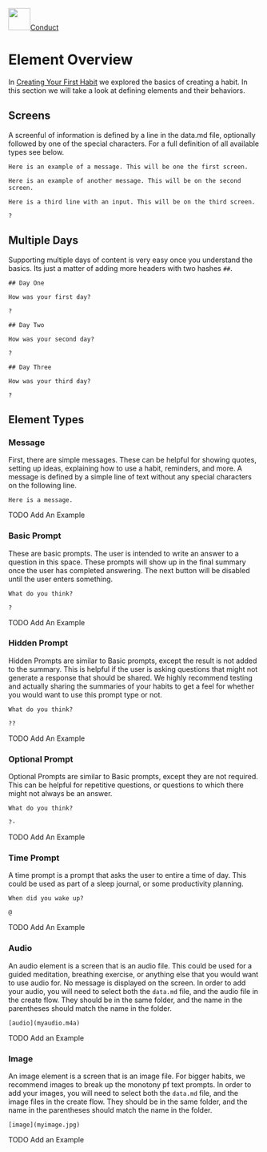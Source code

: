 <a href="/" class="font-weight-bold text-muted navbar-brand"><img class="ConductLogo" src="/icon-transparent.png" width="44" height="44"><span class="ConductName">Conduct</span></a>

# Element Overview

In [Creating Your First Habit](firsthabit.md) we explored the basics of creating a habit. In this section we will take a look at defining elements and their behaviors.

## Screens

A screenful of information is defined by a line in the data.md file, optionally followed by one of the special characters. For a full definition of all available types see below.

```
Here is an example of a message. This will be one the first screen.

Here is an example of another message. This will be on the second screen.

Here is a third line with an input. This will be on the third screen.

?

```

## Multiple Days

Supporting multiple days of content is very easy once you understand the basics. Its just a matter of adding more headers with two hashes `##`.

```
## Day One

How was your first day?

?

## Day Two

How was your second day?

?

## Day Three

How was your third day?

?
```

## Element Types

### Message

First, there are simple messages. These can be helpful for showing quotes, setting up ideas, explaining how to use a habit, reminders, and more. A message is defined by a simple line of text without any special characters on the following line.

```
Here is a message.
```

TODO Add An Example

### Basic Prompt

These are basic prompts. The user is intended to write an answer to a question in this space. These prompts will show up in the final summary once the user has completed answering. The next button will be disabled until the user enters something.

```
What do you think?

?
```

TODO Add An Example

### Hidden Prompt

Hidden Prompts are similar to Basic prompts, except the result is not added to the summary. This is helpful if the user is asking questions that might not generate a response that should be shared. We highly recommend testing and actually sharing the summaries of your habits to get a feel for whether you would want to use this prompt type or not.

```
What do you think?

??
```

TODO Add An Example

### Optional Prompt

Optional Prompts are similar to Basic prompts, except they are not required. This can be helpful for repetitive questions, or questions to which there might not always be an answer.

```
What do you think?

?-
```

TODO Add An Example

### Time Prompt

A time prompt is a prompt that asks the user to entire a time of day. This could be used as part of a sleep journal, or some productivity planning.

```
When did you wake up?

@
```

TODO Add An Example

### Audio

An audio element is a screen that is an audio file. This could be used for a guided meditation, breathing exercise, or anything else that you would want to use audio for. No message is displayed on the screen. In order to add your audio, you will need to select both the `data.md` file, and the audio file in the create flow. They should be in the same folder, and the name in the parentheses should match the name in the folder.

```
[audio](myaudio.m4a)
```

TODO Add an Example

### Image

An image element is a screen that is an image file. For bigger habits, we recommend images to break up the monotony pf text prompts. In order to add your images, you will need to select both the `data.md` file, and the image files in the create flow. They should be in the same folder, and the name in the parentheses should match the name in the folder.

```
[image](myimage.jpg)
```

TODO Add an Example

